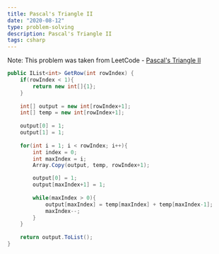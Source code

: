 ```yaml
---
title: Pascal's Triangle II
date: "2020-08-12"
type: problem-solving
description: Pascal's Triangle II
tags: csharp
---
```


Note: This problem was taken from LeetCode - [Pascal's Triangle II](https://leetcode.com/problems/pascals-triangle-ii/)

```csharp
public IList<int> GetRow(int rowIndex) {
	if(rowIndex < 1){
		return new int[]{1};
	}
	
	int[] output = new int[rowIndex+1];
	int[] temp = new int[rowIndex+1];
	
	output[0] = 1;
	output[1] = 1;
	
	for(int i = 1; i < rowIndex; i++){
		int index = 0;
		int maxIndex = i;
		Array.Copy(output, temp, rowIndex+1);

		output[0] = 1;
		output[maxIndex+1] = 1;
		
		while(maxIndex > 0){
			output[maxIndex] = temp[maxIndex] + temp[maxIndex-1];
			maxIndex--;
		}
	}
	
	return output.ToList();
}
```
